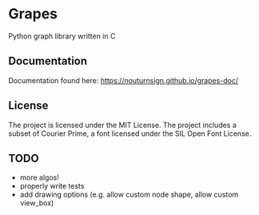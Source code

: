 # Grapes
Python graph library written in C

## Documentation
Documentation found here: https://nouturnsign.github.io/grapes-doc/

## License
The project is licensed under the MIT License. The project includes a subset of
Courier Prime, a font licensed under the SIL Open Font License.

## TODO
*   more algos!
*   properly write tests
*   add drawing options (e.g. allow custom node shape, allow custom view_box)